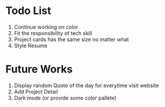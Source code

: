 # Todo List
1. Continue working on color
2. Fit the responsibility of tech skill
3. Project cards has the same size no matter what
4. Style Resume


# Future Works
1. Display random Quote of the day for everytime visit website
2. Add Project Detail
3. Dark mode (or provide some color pallete)